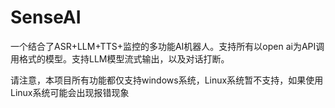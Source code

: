 # SenseAI
一个结合了ASR+LLM+TTS+监控的多功能AI机器人。支持所有以open ai为API调用格式的模型。支持LLM模型流式输出，以及对话打断。

请注意，本项目所有功能都仅支持windows系统，Linux系统暂不支持，如果使用Linux系统可能会出现报错现象
